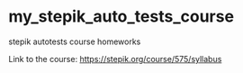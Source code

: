 # my_stepik_auto_tests_course
stepik autotests course homeworks

Link to the course: https://stepik.org/course/575/syllabus

